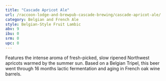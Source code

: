```yaml
---
title: "Cascade Apricot Ale"
url: /raccoon-lodge-and-brewpub-cascade-brewing/cascade-apricot-ale/
category: Belgian and French Ale
style: Belgian-Style Fruit Lambic
abv: 9
ibu: 0
srm: 0
upc: 0
---
```

Features the intense aroma of fresh-picked, slow ripened Northwest apricots warmed by the summer sun. Based on a Belgian Tripel, this beer went through 16 months lactic fermentation and aging in French oak wine barrels.
